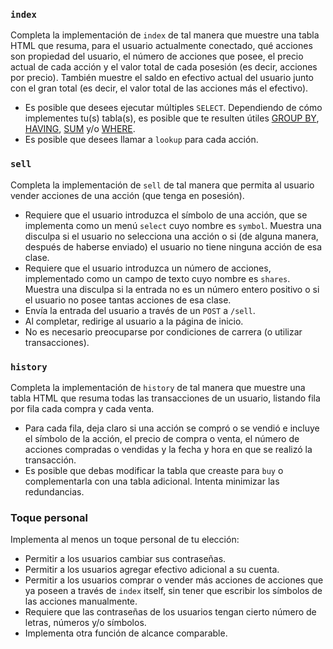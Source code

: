 ### `index`

Completa la implementación de `index` de tal manera que muestre una tabla HTML que resuma, para el usuario actualmente conectado, qué acciones son propiedad del usuario, el número de acciones que posee, el precio actual de cada acción y el valor total de cada posesión (es decir, acciones por precio). También muestre el saldo en efectivo actual del usuario junto con el gran total (es decir, el valor total de las acciones más el efectivo).

- Es posible que desees ejecutar múltiples `SELECT`. Dependiendo de cómo implementes tu(s) tabla(s), es posible que te resulten útiles [GROUP BY](https://www.google.com/search?q=SQLite+GROUP+BY), [HAVING](https://www.google.com/search?q=SQLite+HAVING), [SUM](https://www.google.com/search?q=SQLite+SUM) y/o [WHERE](https://www.google.com/search?q=SQLite+WHERE).
- Es posible que desees llamar a `lookup` para cada acción.

### `sell`

Completa la implementación de `sell` de tal manera que permita al usuario vender acciones de una acción (que tenga en posesión).

- Requiere que el usuario introduzca el símbolo de una acción, que se implementa como un menú `select` cuyo nombre es `symbol`. Muestra una disculpa si el usuario no selecciona una acción o si (de alguna manera, después de haberse enviado) el usuario no tiene ninguna acción de esa clase.
- Requiere que el usuario introduzca un número de acciones, implementado como un campo de texto cuyo nombre es `shares`. Muestra una disculpa si la entrada no es un número entero positivo o si el usuario no posee tantas acciones de esa clase.
- Envía la entrada del usuario a través de un `POST` a `/sell`.
- Al completar, redirige al usuario a la página de inicio.
- No es necesario preocuparse por condiciones de carrera (o utilizar transacciones).

### `history`

Completa la implementación de `history` de tal manera que muestre una tabla HTML que resuma todas las transacciones de un usuario, listando fila por fila cada compra y cada venta.

- Para cada fila, deja claro si una acción se compró o se vendió e incluye el símbolo de la acción, el precio de compra o venta, el número de acciones compradas o vendidas y la fecha y hora en que se realizó la transacción.
- Es posible que debas modificar la tabla que creaste para `buy` o complementarla con una tabla adicional. Intenta minimizar las redundancias.

### Toque personal

Implementa al menos un toque personal de tu elección:

- Permitir a los usuarios cambiar sus contraseñas.
- Permitir a los usuarios agregar efectivo adicional a su cuenta.
- Permitir a los usuarios comprar o vender más acciones de acciones que ya poseen a través de `index` itself, sin tener que escribir los símbolos de las acciones manualmente.
- Requiere que las contraseñas de los usuarios tengan cierto número de letras, números y/o símbolos.
- Implementa otra función de alcance comparable.